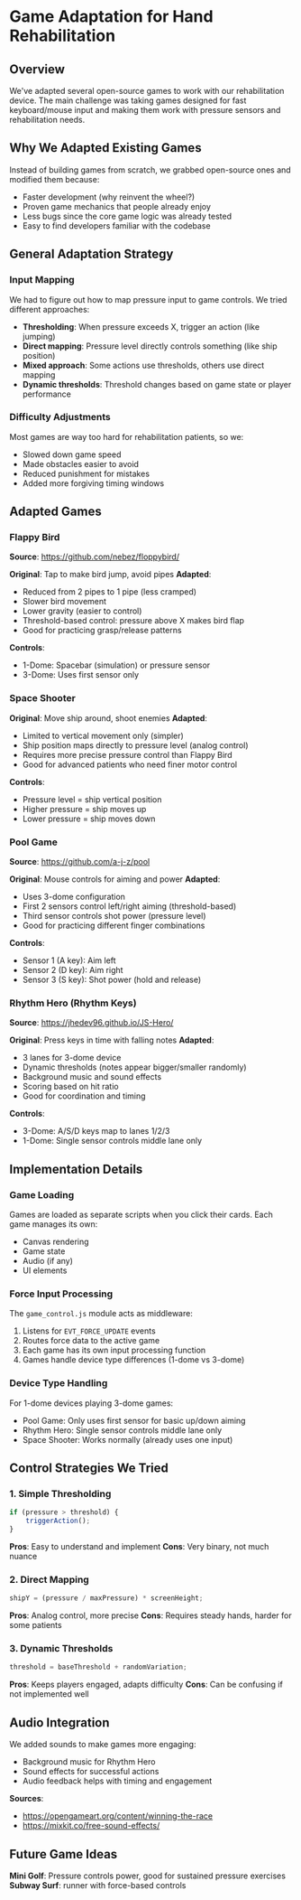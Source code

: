 # Game Adaptation for Hand Rehabilitation

## Overview

We've adapted several open-source games to work with our rehabilitation device. The main challenge was taking games designed for fast keyboard/mouse input and making them work with pressure sensors and rehabilitation needs.

## Why We Adapted Existing Games

Instead of building games from scratch, we grabbed open-source ones and modified them because:
- Faster development (why reinvent the wheel?)
- Proven game mechanics that people already enjoy
- Less bugs since the core game logic was already tested
- Easy to find developers familiar with the codebase

## General Adaptation Strategy

### Input Mapping
We had to figure out how to map pressure input to game controls. We tried different approaches:

- **Thresholding**: When pressure exceeds X, trigger an action (like jumping)
- **Direct mapping**: Pressure level directly controls something (like ship position)  
- **Mixed approach**: Some actions use thresholds, others use direct mapping
- **Dynamic thresholds**: Threshold changes based on game state or player performance

### Difficulty Adjustments
Most games are way too hard for rehabilitation patients, so we:
- Slowed down game speed
- Made obstacles easier to avoid
- Reduced punishment for mistakes
- Added more forgiving timing windows

## Adapted Games

### Flappy Bird
**Source**: https://github.com/nebez/floppybird/

**Original**: Tap to make bird jump, avoid pipes
**Adapted**: 
- Reduced from 2 pipes to 1 pipe (less cramped)
- Slower bird movement 
- Lower gravity (easier to control)
- Threshold-based control: pressure above X makes bird flap
- Good for practicing grasp/release patterns

**Controls**:
- 1-Dome: Spacebar (simulation) or pressure sensor
- 3-Dome: Uses first sensor only

### Space Shooter  
**Original**: Move ship around, shoot enemies
**Adapted**:
- Limited to vertical movement only (simpler)
- Ship position maps directly to pressure level (analog control)
- Requires more precise pressure control than Flappy Bird
- Good for advanced patients who need finer motor control

**Controls**:
- Pressure level = ship vertical position
- Higher pressure = ship moves up
- Lower pressure = ship moves down

### Pool Game
**Source**: https://github.com/a-j-z/pool

**Original**: Mouse controls for aiming and power
**Adapted**:
- Uses 3-dome configuration
- First 2 sensors control left/right aiming (threshold-based)
- Third sensor controls shot power (pressure level)
- Good for practicing different finger combinations

**Controls**:
- Sensor 1 (A key): Aim left
- Sensor 2 (D key): Aim right  
- Sensor 3 (S key): Shot power (hold and release)

### Rhythm Hero (Rhythm Keys)
**Source**: https://jhedev96.github.io/JS-Hero/

**Original**: Press keys in time with falling notes
**Adapted**:
- 3 lanes for 3-dome device
- Dynamic thresholds (notes appear bigger/smaller randomly)
- Background music and sound effects
- Scoring based on hit ratio
- Good for coordination and timing

**Controls**:
- 3-Dome: A/S/D keys map to lanes 1/2/3
- 1-Dome: Single sensor controls middle lane only

## Implementation Details

### Game Loading
Games are loaded as separate scripts when you click their cards. Each game manages its own:
- Canvas rendering
- Game state
- Audio (if any)
- UI elements

### Force Input Processing
The `game_control.js` module acts as middleware:
1. Listens for `EVT_FORCE_UPDATE` events
2. Routes force data to the active game
3. Each game has its own input processing function
4. Games handle device type differences (1-dome vs 3-dome)

### Device Type Handling
For 1-dome devices playing 3-dome games:
- Pool Game: Only uses first sensor for basic up/down aiming
- Rhythm Hero: Single sensor controls middle lane only
- Space Shooter: Works normally (already uses one input)

## Control Strategies We Tried

### 1. Simple Thresholding
```javascript
if (pressure > threshold) {
    triggerAction();
}
```
**Pros**: Easy to understand and implement
**Cons**: Very binary, not much nuance

### 2. Direct Mapping
```javascript
shipY = (pressure / maxPressure) * screenHeight;
```
**Pros**: Analog control, more precise
**Cons**: Requires steady hands, harder for some patients

### 3. Dynamic Thresholds  
```javascript
threshold = baseThreshold + randomVariation;
```
**Pros**: Keeps players engaged, adapts difficulty
**Cons**: Can be confusing if not implemented well

## Audio Integration

We added sounds to make games more engaging:
- Background music for Rhythm Hero
- Sound effects for successful actions
- Audio feedback helps with timing and engagement

**Sources**: 
- https://opengameart.org/content/winning-the-race
- https://mixkit.co/free-sound-effects/

## Future Game Ideas

**Mini Golf**: Pressure controls power, good for sustained pressure exercises
**Subway Surf**: runner with force-based controls
